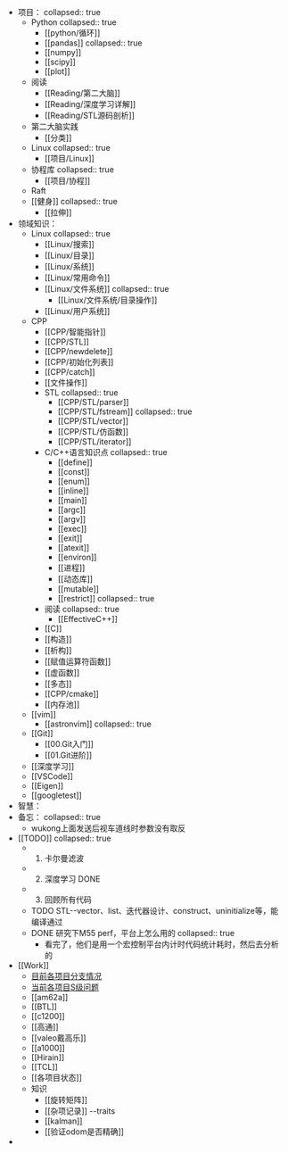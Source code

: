 - 项目：
  collapsed:: true
	- Python
	  collapsed:: true
		- [[python/循环]]
		- [[pandas]]
		  collapsed:: true
		- [[numpy]]
		- [[scipy]]
		- [[plot]]
	- 阅读
		- [[Reading/第二大脑]]
		- [[Reading/深度学习详解]]
		- [[Reading/STL源码剖析]]
	- 第二大脑实践
		- [[分类]]
	- Linux
	  collapsed:: true
		- [[项目/Linux]]
	- 协程库
	  collapsed:: true
		- [[项目/协程]]
	- Raft
	- [[健身]]
	  collapsed:: true
		- [[拉伸]]
- 领域知识：
	- Linux
	  collapsed:: true
		- [[Linux/搜索]]
		- [[Linux/目录]]
		- [[Linux/系统]]
		- [[Linux/常用命令]]
		- [[Linux/文件系统]]
		  collapsed:: true
			- [[Linux/文件系统/目录操作]]
		- [[Linux/用户系统]]
	- CPP
		- [[CPP/智能指针]]
		- [[CPP/STL]]
		- [[CPP/newdelete]]
		- [[CPP/初始化列表]]
		- [[CPP/catch]]
		- [[文件操作]]
		- STL
		  collapsed:: true
			- [[CPP/STL/parser]]
			- [[CPP/STL/fstream]]
			  collapsed:: true
			- [[CPP/STL/vector]]
			- [[CPP/STL/仿函数]]
			- [[CPP/STL/iterator]]
		- C/C++语言知识点
		  collapsed:: true
			- [[define]]
			- [[const]]
			- [[enum]]
			- [[inline]]
			- [[main]]
			- [[argc]]
			- [[argv]]
			- [[exec]]
			- [[exit]]
			- [[atexit]]
			- [[environ]]
			- [[进程]]
			- [[动态库]]
			- [[mutable]]
			- [[restrict]]
			  collapsed:: true
		- 阅读
		  collapsed:: true
			- [[EffectiveC++]]
		- [[C]]
		- [[构造]]
		- [[析构]]
		- [[赋值运算符函数]]
		- [[虚函数]]
		- [[多态]]
		- [[CPP/cmake]]
		- [[内存池]]
	- [[vim]]
		- [[astronvim]]
		  collapsed:: true
	- [[Git]]
		- [[00.Git入门]]
		- [[01.Git进阶]]
	- [[深度学习]]
	- [[VSCode]]
	- [[Eigen]]
	- [[googletest]]
- 智慧：
- 备忘：
  collapsed:: true
	- wukong上面发送后视车道线时参数没有取反
- [[TODO]]
  collapsed:: true
	- 1. 卡尔曼滤波
	- 2. 深度学习 DONE
	- 3. 回顾所有代码
	- TODO STL--vector、list、迭代器设计、construct、uninitialize等，能编译通过
	- DONE 研究下M55 perf，平台上怎么用的
	  collapsed:: true
		- 看完了，他们是用一个宏控制平台内计时代码统计耗时，然后去分析的
- [[Work]]
	- [目前各项目分支情况](https://yhikd4my59.feishu.cn/base/X8wgbjEDfauGC9sDaADc601vnmc?table=tblTCF9yaZhiN2fO&view=vewXZ397yV)
	- [当前各项目S级问题](https://yhikd4my59.feishu.cn/wiki/VKcKwbEosiCDYDk0l64cVMhHnrd)
	- [[am62a]]
	- [[BTL]]
	- [[c1200]]
	- [[高通]]
	- [[valeo戴高乐]]
	- [[a1000]]
	- [[Hirain]]
	- [[TCL]]
	- [[各项目状态]]
	- 知识
		- [[旋转矩阵]]
		- [[杂项记录]] --traits
		- [[kalman]]
		- [[验证odom是否精确]]
-